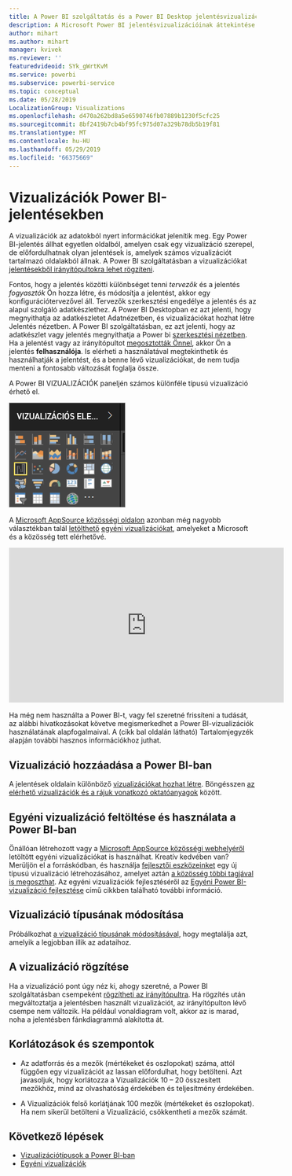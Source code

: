 ```yaml
---
title: A Power BI szolgáltatás és a Power BI Desktop jelentésvizualizációinak áttekintése
description: A Microsoft Power BI jelentésvizualizációinak áttekintése.
author: mihart
ms.author: mihart
manager: kvivek
ms.reviewer: ''
featuredvideoid: SYk_gWrtKvM
ms.service: powerbi
ms.subservice: powerbi-service
ms.topic: conceptual
ms.date: 05/28/2019
LocalizationGroup: Visualizations
ms.openlocfilehash: d470a262bd8a5e6590746fb07889b1230f5cfc25
ms.sourcegitcommit: 8bf2419b7cb4bf95fc975d07a329b78db5b19f81
ms.translationtype: MT
ms.contentlocale: hu-HU
ms.lasthandoff: 05/29/2019
ms.locfileid: "66375669"
---
```

# <a name="visualizations-in-power-bi-reports"></a>Vizualizációk Power BI-jelentésekben

A vizualizációk az adatokból nyert információkat jelenítik meg. Egy Power BI-jelentés állhat egyetlen oldalból, amelyen csak egy vizualizáció szerepel, de előfordulhatnak olyan jelentések is, amelyek számos vizualizációt tartalmazó oldalakból állnak. A Power BI szolgáltatásban a vizualizációkat [jelentésekből irányítópultokra lehet rögzíteni](../service-dashboard-pin-tile-from-report.md).

Fontos, hogy a jelentés közötti különbséget tenni *tervezők* és a jelentés *fogyasztók* Ön hozza létre, és módosítja a jelentést, akkor egy konfigurációtervezővel áll.  Tervezők szerkesztési engedélye a jelentés és az alapul szolgáló adatkészlethez. A Power BI Desktopban ez azt jelenti, hogy megnyithatja az adatkészletet Adatnézetben, és vizualizációkat hozhat létre Jelentés nézetben. A Power BI szolgáltatásban, ez azt jelenti, hogy az adatkészlet vagy jelentés megnyithatja a Power bi [szerkesztési nézetben](../consumer/end-user-reading-view.md). Ha a jelentést vagy az irányítópultot [megosztották Önnel](../consumer/end-user-shared-with-me.md), akkor Ön a jelentés **felhasználója**. Is elérheti a használatával megtekinthetik és használhatják a jelentést, és a benne lévő vizualizációkat, de nem tudja menteni a fontosabb változását foglalja össze.

A Power BI VIZUALIZÁCIÓK paneljén számos különféle típusú vizualizáció érhető el.

![](media/power-bi-report-visualizations/power-bi-templates.png)

A [Microsoft AppSource közösségi oldalon](https://appsource.microsoft.com) azonban még nagyobb választékban talál [letölthető](https://appsource.microsoft.com/marketplace/apps?page=1&product=power-bi-visuals) [egyéni vizualizációkat](../developer/custom-visual-develop-tutorial.md), amelyeket a Microsoft és a közösség tett elérhetővé.

<iframe width="560" height="315" src="https://www.youtube.com/embed/SYk_gWrtKvM?list=PL1N57mwBHtN0JFoKSR0n-tBkUJHeMP2cP" frameborder="0" allowfullscreen></iframe>


  Ha még nem használta a Power BI-t, vagy fel szeretné frissíteni a tudását, az alábbi hivatkozásokat követve megismerkedhet a Power BI-vizualizációk használatának alapfogalmaival.  A (cikk bal oldalán látható) Tartalomjegyzék alapján további hasznos információkhoz juthat.

## <a name="add-a-visualization-in-power-bi"></a>Vizualizáció hozzáadása a Power BI-ban

A jelentések oldalain különböző [vizualizációkat hozhat létre](power-bi-report-add-visualizations-i.md). Böngésszen [az elérhető vizualizációk és a rájuk vonatkozó oktatóanyagok](power-bi-visualization-types-for-reports-and-q-and-a.md) között. 

## <a name="upload-a-custom-visualization-and-use-it-in-power-bi"></a>Egyéni vizualizáció feltöltése és használata a Power BI-ban

Önállóan létrehozott vagy a [Microsoft AppSource közösségi webhelyéről](https://appsource.microsoft.com/marketplace/apps?product=power-bi-visuals) letöltött egyéni vizualizációkat is használhat. Kreatív kedvében van? Merüljön el a forráskódban, és használja [fejlesztői eszközeinket](../developer/custom-visual-develop-tutorial.md) egy új típusú vizualizáció létrehozásához, amelyet aztán [a közösség többi tagjával is megoszthat](../developer/office-store.md). Az egyéni vizualizációk fejlesztéséről az [Egyéni Power BI-vizualizáció fejlesztése](../developer/custom-visual-develop-tutorial.md) című cikkben található további információ.

## <a name="change-the-visualization-type"></a>Vizualizáció típusának módosítása

Próbálkozhat [a vizualizáció típusának módosításával](power-bi-report-change-visualization-type.md), hogy megtalálja azt, amelyik a legjobban illik az adataihoz.

## <a name="pin-the-visualization"></a>A vizualizáció rögzítése

Ha a vizualizáció pont úgy néz ki, ahogy szeretné, a Power BI szolgáltatásban csempeként [rögzítheti az irányítópultra](../service-dashboard-pin-tile-from-report.md). Ha rögzítés után megváltoztatja a jelentésben használt vizualizációt, az irányítópulton lévő csempe nem változik. Ha például vonaldiagram volt, akkor az is marad, noha a jelentésben fánkdiagrammá alakította át.

## <a name="limitations-and-considerations"></a>Korlátozások és szempontok
- Az adatforrás és a mezők (mértékeket és oszlopokat) száma, attól függően egy vizualizációt az lassan előfordulhat, hogy betölteni.  Azt javasoljuk, hogy korlátozza a Vizualizációk 10 – 20 összesített mezőkhöz, mind az olvashatóság érdekében és teljesítmény érdekében. 

- A Vizualizációk felső korlátjának 100 mezők (mértékeket és oszlopokat). Ha nem sikerül betölteni a Vizualizáció, csökkentheti a mezők számát.   

## <a name="next-steps"></a>Következő lépések

* [Vizualizációtípusok a Power BI-ban](power-bi-visualization-types-for-reports-and-q-and-a.md)
* [Egyéni vizualizációk](../power-bi-custom-visuals.md)